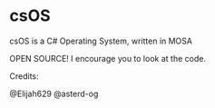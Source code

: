 # csOS
csOS is a C# Operating System, written in MOSA

OPEN SOURCE! I encourage you to look at the code.

Credits:

@Elijah629
@asterd-og
